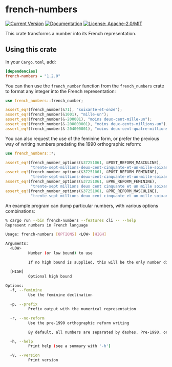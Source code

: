 # french-numbers

[![Current Version](https://img.shields.io/crates/v/french-numbers.svg)](https://crates.io/crates/french-numbers)
[![Documentation](https://docs.rs/french-numbers/badge.svg)](https://docs.rs/french-numbers)
[![License: Apache-2.0/MIT](https://img.shields.io/crates/l/french-numbers.svg)](#license)

This crate transforms a number into its French representation.

## Using this crate

In your `Cargo.toml`, add:

``` ini
[dependencies]
french-numbers = "1.2.0"
```

You can then use the `french_number` function from the `french_numbers` crate to format any integer into the French representation:

``` rust
use french_numbers::french_number;

assert_eq!(french_number(&71), "soixante-et-onze");
assert_eq!(french_number(&1001), "mille-un");
assert_eq!(french_number(&-200001), "moins deux-cent-mille-un");
assert_eq!(french_number(&-200000001), "moins deux-cents-millions-un");
assert_eq!(french_number(&-204000001), "moins deux-cent-quatre-millions-un");
```

You can also request the use of the feminine form, or prefer the previous way of writing numbers predating the 1990 orthographic reform:

``` rust
use french_numbers::*;

assert_eq!(french_number_options(&37251061, &POST_REFORM_MASCULINE),
           "trente-sept-millions-deux-cent-cinquante-et-un-mille-soixante-et-un");
assert_eq!(french_number_options(&37251061, &POST_REFORM_FEMININE),
           "trente-sept-millions-deux-cent-cinquante-et-un-mille-soixante-et-une");
assert_eq!(french_number_options(&37251061, &PRE_REFORM_FEMININE),
           "trente-sept millions deux cent cinquante et un mille soixante et une");
assert_eq!(french_number_options(&37251061, &PRE_REFORM_MASCULINE),
           "trente-sept millions deux cent cinquante et un mille soixante et un")
```

An example program can dump particular numbers, with various options combinations:

``` bash
% cargo run --bin french-numbers --features cli -- --help
Represent numbers in French language

Usage: french-numbers [OPTIONS] <LOW> [HIGH]

Arguments:
  <LOW>
          Number (or low bound) to use

          If no high bound is supplied, this will be the only number displayed.

  [HIGH]
          Optional high bound

Options:
  -f, --feminine
          Use the feminine declination

  -p, --prefix
          Prefix output with the numerical representation

  -r, --no-reform
          Use the pre-1990 orthographic reform writing

          By default, all numbers are separated by dashes. Pre-1990, only numbers smaller than 100 were separated by dashes, others words were separated by spaces.

  -h, --help
          Print help (see a summary with '-h')

  -V, --version
          Print version
```
